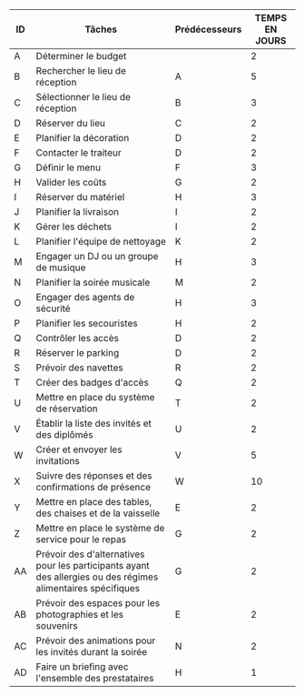 | ID  | Tâches                                                                                                        | Prédécesseurs | TEMPS EN JOURS |
| --- | ------------------------------------------------------------------------------------------------------------- | ------------- | -------------- |
| A   | Déterminer le budget                                                                                          |               | 2              |
| B   | Rechercher le lieu de réception                                                                               | A             | 5              |
| C   | Sélectionner le lieu de réception                                                                             | B             | 3              |
| D   | Réserver du lieu                                                                                              | C             | 2              |
| E   | Planifier la décoration                                                                                       | D             | 2              |
| F   | Contacter le traiteur                                                                                         | D             | 2              |
| G   | Définir le menu                                                                                               | F             | 3              |
| H   | Valider les coûts                                                                                             | G             | 2              |
| I   | Réserver du matériel                                                                                          | H             | 3              |
| J   | Planifier la livraison                                                                                        | I             | 2              |
| K   | Gérer les déchets                                                                                             | I             | 2              |
| L   | Planifier l'équipe de nettoyage                                                                               | K             | 2              |
| M   | Engager un DJ ou un groupe de musique                                                                         | H             | 3              |
| N   | Planifier la soirée musicale                                                                                  | M             | 2              |
| O   | Engager des agents de sécurité                                                                                | H             | 3              |
| P   | Planifier les secouristes                                                                                     | H             | 2              |
| Q   | Contrôler les accès                                                                                           | D             | 2              |
| R   | Réserver le parking                                                                                           | D             | 2              |
| S   | Prévoir des navettes                                                                                          | R             | 2              |
| T   | Créer des badges d'accès                                                                                      | Q             | 2              |
| U   | Mettre en place du système de réservation                                                                     | T             | 2              |
| V   | Établir la liste des invités et des diplômés                                                                  | U             | 2              |
| W   | Créer et envoyer les invitations                                                                              | V             | 5              |
| X   | Suivre des réponses et des confirmations de présence                                                          | W             | 10             |
| Y   | Mettre en place des tables, des chaises et de la vaisselle                                                    | E             | 2              |
| Z   | Mettre en place le système de service pour le repas                                                           | G             | 2              |
| AA  | Prévoir des  d'alternatives pour les participants ayant des allergies ou des régimes alimentaires spécifiques | G             | 2              |
| AB  | Prévoir des espaces pour les photographies et les souvenirs                                                   | E             | 2              |
| AC  | Prévoir des animations pour les invités durant la soirée                                                      | N             | 2              |
| AD  | Faire un briefing avec l'ensemble des prestataires                                                            | H             | 1              |
